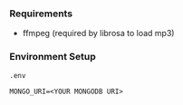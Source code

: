 ### Requirements
* ffmpeg (required by librosa to load mp3)

### Environment Setup
`.env`
```env
MONGO_URI=<YOUR MONGODB URI>
```

